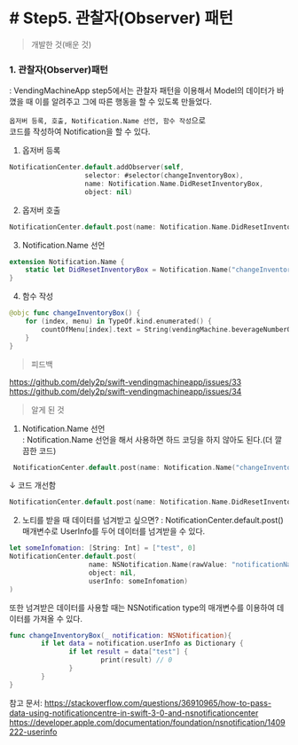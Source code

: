 # # Step5. 관찰자(Observer) 패턴

> 개발한 것(배운 것)

### 1. 관찰자(Observer)패턴
: VendingMachineApp step5에서는 관찰자 패턴을 이용해서 Model의 데이터가 바꼈을 때 이를 알려주고 그에 따른 행동을 할 수 있도록 만들었다.

`옵저버 등록, 호출, Notification.Name 선언, 함수 작성`으로  
코드를 작성하여 Notification을 할 수 있다.

1) 옵저버 등록

```swift
NotificationCenter.default.addObserver(self,
                   selector: #selector(changeInventoryBox),
                   name: Notification.Name.DidResetInventoryBox,
                   object: nil)
```

2) 옵저버 호출

```swift
NotificationCenter.default.post(name: Notification.Name.DidResetInventoryBox, object: self)
```

3) Notification.Name 선언

```swift
extension Notification.Name {
    static let DidResetInventoryBox = Notification.Name("changeInventoryBox")
}
```

4) 함수 작성

```swift
@objc func changeInventoryBox() {
    for (index, menu) in TypeOf.kind.enumerated() {
        countOfMenu[index].text = String(vendingMachine.beverageNumberOf(menuType: menu))
    }
}
```


> 피드백

https://github.com/dely2p/swift-vendingmachineapp/issues/33
https://github.com/dely2p/swift-vendingmachineapp/issues/34


> 알게 된 것

1. Notification.Name 선언  
: Notification.Name 선언을 해서 사용하면 하드 코딩을 하지 않아도 된다.(더 깔끔한 코드)

```swift
 NotificationCenter.default.post(name: Notification.Name("changeInventoryBox"), object: self)
```

↓ 코드 개선함

```swift
NotificationCenter.default.post(name: Notification.Name.DidResetInventoryBox, object: self)
```
  
2. 노티를 받을 때 데이터를 넘겨받고 싶으면?
: NotificationCenter.default.post() 매개변수로 UserInfo를 두어 데이터를 넘겨받을 수 있다.

```swift
let someInfomation: [String: Int] = ["test", 0]
NotificationCenter.default.post(
					name: NSNotification.Name(rawValue: "notificationName"), 
                    object: nil, 
                    userInfo: someInfomation)
)
```

또한 넘겨받은 데이터를 사용할 때는 NSNotification type의 매개변수를 이용하여 데이터를 가져올 수 있다.

```swift
func changeInventoryBox(_ notification: NSNotification){
        if let data = notification.userInfo as Dictionary {
               if let result = data["test"] {
                       print(result) // 0
               }
        }
}
```

참고 문서: https://stackoverflow.com/questions/36910965/how-to-pass-data-using-notificationcentre-in-swift-3-0-and-nsnotificationcenter
https://developer.apple.com/documentation/foundation/nsnotification/1409222-userinfo